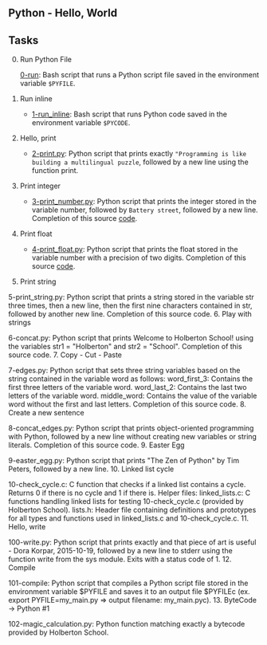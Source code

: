 ## Python - Hello, World

## Tasks

0. Run Python File

	[0-run](https://github.com/Callistus25/alx-higher_level_programming/blob/master/0x00-python-hello_world/0-run): Bash script that runs a Python script file saved in the environment variable `$PYFILE`.

1. Run inline

	- [1-run_inline](https://github.com/Callistus25/alx-higher_level_programming/blob/master/0x00-python-hello_world/1-run_inline): Bash script that runs Python code saved in the environment variable `$PYCODE`.

2. Hello, print

	- [2-print.py](https://github.com/Callistus25/alx-higher_level_programming/blob/master/0x00-python-hello_world/2-print.py): Python script that prints exactly `"Programming is like building a multilingual puzzle`, followed by a new line using the function print.

3. Print integer

	- [3-print_number.py](https://github.com/Callistus25/alx-higher_level_programming/blob/master/0x00-python-hello_world/3-print_number.py): Python script that prints the integer stored in the variable number, followed by `Battery street`, followed by a new line.
Completion of this source [code](https://github.com/holbertonschool/0x00.py/blob/master/3-print_number.py).

4. Print float

	- [4-print_float.py](https://github.com/Callistus25/alx-higher_level_programming/blob/master/0x00-python-hello_world/4-print_float.py): Python script that prints the float stored in the variable number with a precision of two digits.
Completion of this source [code](https://github.com/holbertonschool/0x00.py/blob/master/4-print_float.py).

5. Print string

5-print_string.py: Python script that prints a string stored in the variable str three times, then a new line, then the first nine characters contained in str, followed by another new line.
Completion of this source code.
6. Play with strings

6-concat.py: Python script that prints Welcome to Holberton School! using the variables str1 = "Holberton" and str2 = "School".
Completion of this source code.
7. Copy - Cut - Paste

7-edges.py: Python script that sets three string variables based on the string contained in the variable word as follows:
word_first_3: Contains the first three letters of the variable word.
word_last_2: Contains the last two letters of the variable word.
middle_word: Contains the value of the variable word without the first and last letters.
Completion of this source code.
8. Create a new sentence

8-concat_edges.py: Python script that prints object-oriented programming with Python, followed by a new line without creating new variables or string literals.
Completion of this source code.
9. Easter Egg

9-easter_egg.py: Python script that prints "The Zen of Python" by Tim Peters, followed by a new line.
10. Linked list cycle

10-check_cycle.c: C function that checks if a linked list contains a cycle.
Returns 0 if there is no cycle and 1 if there is.
Helper files:
linked_lists.c: C functions handling linked lists for testing 10-check_cycle.c (provided by Holberton School).
lists.h: Header file containing definitions and prototypes for all types and functions used in linked_lists.c and 10-check_cycle.c.
11. Hello, write

100-write.py: Python script that prints exactly and that piece of art is useful - Dora Korpar, 2015-10-19, followed by a new line to stderr using the function write from the sys module.
Exits with a status code of 1.
12. Compile

101-compile: Python script that compiles a Python script file stored in the environment variable $PYFILE and saves it to an output file $PYFILEc (ex. export PYFILE=my_main.py => output filename: my_main.pyc).
13. ByteCode -> Python #1

102-magic_calculation.py: Python function matching exactly a bytecode provided by Holberton School.
